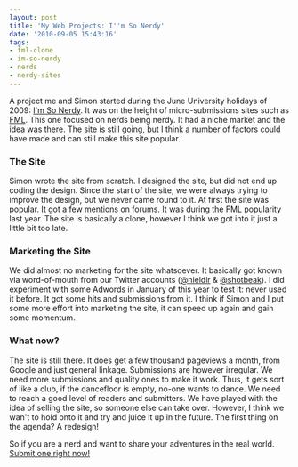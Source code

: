 ```yaml
---
layout: post
title: 'My Web Projects: I''m So Nerdy'
date: '2010-09-05 15:43:16'
tags:
- fml-clone
- im-so-nerdy
- nerds
- nerdy-sites
---
```


A project me and Simon started during the June University holidays of 2009: <a href="http://imsonerdy.com">I'm So Nerdy</a>. It was on the height of micro-submissions sites such as <a href="http://fmylife.com">FML</a>. This one focused on nerds being nerdy. It had a niche market and the idea was there. The site is still going, but I think a number of factors could have made and can still make this site popular.
<h3>The Site</h3>
Simon wrote the site from scratch. I designed the site, but did not end up coding the design. Since the start of the site, we were always trying to improve the design, but we never came round to it. At first the site was popular. It got a few mentions on forums. It was during the FML popularity last year. The site is basically a clone, however I think we got into it just a little bit too late.
<h3>Marketing the Site</h3>
We did almost no marketing for the site whatsoever. It basically got known via word-of-mouth from our Twitter accounts (<a href="http://twitter.com/nieldlr">@nieldlr</a> &amp; <a href="http://twitter.com/shotbeak">@shotbeak</a>). I did experiment with some Adwords in January of this year to test it: never used it before. It got some hits and submissions from it. I think if Simon and I put some more effort into marketing the site, it can speed up again and gain some momentum.
<h3>What now?</h3>
The site is still there. It does get a few thousand pageviews a month, from Google and just general linkage. Submissions are however irregular. We need more submissions and quality ones to make it work. Thus, it gets sort of like a club, if the dancefloor is empty, no-one wants to dance. We need to reach a good level of readers and submitters. We have played with the idea of selling the site, so someone else can take over. However, I think we wan't to hold onto it and try and juice it up in the future. The first thing on the agenda? A redesign!

So if you are a nerd and want to share your adventures in the real world. <a href="http://imsonerdy.com/">Submit one right now!</a>